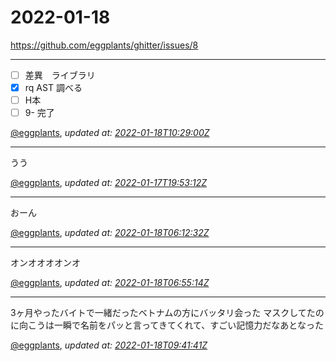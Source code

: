 # 2022-01-18

<https://github.com/eggplants/ghitter/issues/8>

---

- [ ] 差異　ライブラリ
- [x] rq AST 調べる
- [ ] H本
- [ ] 9- 完了

[@eggplants](https://github.com/eggplants), *updated at: [2022-01-18T10:29:00Z](https://github.com/eggplants/ghitter/issues/8#issue-1105981958)*

---

うう

[@eggplants](https://github.com/eggplants), *updated at: [2022-01-17T19:53:12Z](https://github.com/eggplants/ghitter/issues/8#issuecomment-1014846520)*

---

おーん

[@eggplants](https://github.com/eggplants), *updated at: [2022-01-18T06:12:32Z](https://github.com/eggplants/ghitter/issues/8#issuecomment-1015100910)*

---

オンオオオオンオ

[@eggplants](https://github.com/eggplants), *updated at: [2022-01-18T06:55:14Z](https://github.com/eggplants/ghitter/issues/8#issuecomment-1015120769)*

---

3ヶ月やったバイトで一緒だったベトナムの方にバッタリ会った
マスクしてたのに向こうは一瞬で名前をパッと言ってきてくれて、すごい記憶力だなあとなった

[@eggplants](https://github.com/eggplants), *updated at: [2022-01-18T09:41:41Z](https://github.com/eggplants/ghitter/issues/8#issuecomment-1015234874)*
